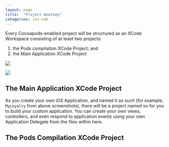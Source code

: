 ```yaml
---
layout: page
title:  "Project Anatomy"
categories: ios-sdk
---
```

Every Cocoapods-enabled project will be structured as an XCode Workspace consisting of at least two projects:

1. the Pods compilation XCode Project; and
2. the Main Application XCode Project

![]({{site.baseurl}}/img/sdk/ios/project_anatomy/project_folder_structure.png)

![]({{site.baseurl}}/img/sdk/ios/project_anatomy/project_folder_workspace.png)

## The Main Application XCode Project

As you create your own iOS Application, and named it as such (for example, `MyLoyalty` from above screenshots), there will be a project named so for you to build your custom application. You can create your own views, controllers, and even respond to application events using your own Application Delegate from the files within here.

## The Pods Compilation XCode Project